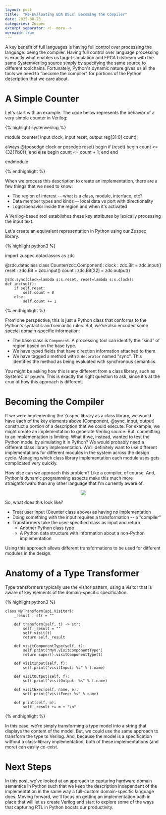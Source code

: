 ```yaml
---
layout: post
title:  "Re-Evaluating EDA DSLs: Becoming the Compiler"
date: 2025-08-23
categories: Zuspec
excerpt_separator: <!--more-->
mermaid: true
---
```


A key benefit of full languages is having full control over processing
the language: being the compiler.  Having full control over language
processing is exactly what enables us target simulation and FPGA bitstream
with the same SystemVerilog source simply by specifying the same source
to different toolchains. Fortunately, Python's dynamic nature gives us 
all the tools we need to "become the compiler" for portions of the 
Python description that we care about. 

<!-- more -->

# A Simple Counter

Let's start with an example. The code below represents the behavior of 
a very simple counter in Verilog:

{% highlight systenverilog %}

module counter(
  input             clock,
  input             reset,
  output reg[31:0]  count);

  always @(posedge clock or posedge reset) begin
    if (reset) begin
      count <= {32{1'b0}};
    end else begin
      count <= count + 1;
    end
  end

endmodule

{% endhighlight %}

When we process this description to create an implementation, there
are a few things that we need to know:

- The region of interest -- what is a class, module, interface, etc?
- Data member types and kinds -- local data vs port with directionality
- Logic/behavior inside the region and when it's activated

A Verilog-based tool establishes these key attributes by lexically processing
the input text. 

Let's create an equivalent representation in Python using our Zuspec 
library.

{% highlight python3 %}

import zuspec.dataclasses as zdc

@zdc.dataclass
class Counter(zdc.Component):
    clock : zdc.Bit = zdc.input()
    reset : zdc.Bit = zdc.input()
    count : zdc.Bit[32] = zdc.output()

    @zdc.sync(clock=lambda s:s.reset, reset=lambda s:s.clock):
    def inc(self):
        if self.reset:
            self.count = 0
        else:
            self.count += 1
{% endhighlight %}

From one perspective, this is just a Python class that conforms to
the Python's syntactic and semantic rules. But, we've also encoded
some special domain-specific information:

- The base class is `Component`. A processing tool can identify the "kind" 
  of region based on the base type.
- We have typed fields that have direction information attached to them.
- We have tagged a method with a `decorator` named "sync". This identifies
  the method as being evaluated with synchronous semantics.

You might be asking how this is any different from a class library,
such as SystemC or pyuvm. This is exactly the right question to ask, since
it's at the crux of how this approach is different.

# Becoming the Compiler

If we were implementing the Zuspec library as a class library, we would have
each of the key elements above (Component, @sync, input, output) construct
a portion of a description that we could execute. For example, we might 
create an implementation to generate Verilog source. But, committing to 
an implementation is limiting. What if we, instead, wanted to test the 
Python model by simulating it in Python? We would probably need a 
different class library implementation. We'll definitely want to use 
different implementations for different modules in the system across the
design cycle. Managing which class library implementation each module 
uses gets complicated very quickly.

How else can we approach this problem? Like a compiler, of course. And, Python's
dynamic programming aspects make this much more straightforward than any other
language that I'm currently aware of.

<p align="center">
<img src="{{ '/imgs/2025/08/model_transform.png' | absolute_url }}"/> 
</p>

So, what does this look like? 
- Treat user input (Counter class above) as having no implementation
- Doing something with the input requires a transformation -- a "compiler"
- Transformers take the user-specified class as input and return
  - Another Python class type
  - A Python data structure with information about a non-Python implementation

Using this approach allows different transformations to be used for 
different modules in the design.

# Anatomy of a Type Transformer

Type transformers typically use the visitor pattern, using a visitor that
is aware of key elements of the domain-specific specification.

{% highlight python3 %}

    class MyTransform(api.Visitor):
        _result : str = ""

        def transform(self, t) -> str:
            self._result = ""
            self.visit(t)
            return self._result

        def visitComponentType(self, t):
            self.print("MyV.visitComponentType")
            return super().visitComponentType(t)
        
        def visitInput(self, f):
            self.print("visitInput: %s" % f.name)

        def visitOutput(self, f):
            self.print("visitOutput: %s" % f.name)

        def visitExec(self, name, e):
            self.print("visitExec: %s" % name)

        def print(self, m):
            self._result += m + "\n"

{% endhighlight %}

In this case, we're simply transforming a type model into a string 
that displays the content of the model. But, we could use the same
approach to transform the type to Verilog. And, because the model 
is a specification without a class-library implementation, both
of these implementations (and more) can easily co-exist.

# Next Steps

In this post, we've looked at an approach to capturing hardware domain
semantics in Python such that we keep the description independent 
of the implementation in the same way a full-custom domain-specific
language does. Moving forward, we'll focus on getting an implementation
path in place that will let us create Verilog and start to explore
some of the ways that capturing RTL in Python boosts our productivity.


